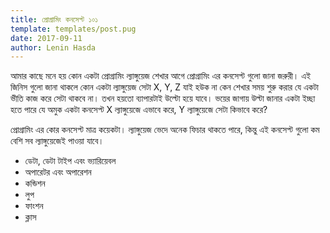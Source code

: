 ```yaml
---
title: প্রোগ্রামিং কনসেপ্ট ১০১ 
template: templates/post.pug
date: 2017-09-11
author: Lenin Hasda
---
```


আমার কাছে মনে হয় কোন একটা প্রোগ্রামিং ল্যাঙ্গুয়েজ শেখার আগে প্রোগ্রামিং এর কনসেপ্ট গুলো জানা জরুরী। এই জিনিস গুলো জানা থাকলে কোন একটা ল্যাঙ্গুয়েজ সেটা X, Y, Z যাই হউক না কেন শেখার সময় শুরু করার যে একটা ভীতি কাজ করে সেটা থাকবে না। তখন হয়তো ব্যাপারটাই উল্টো হয়ে যাবে। ভয়ের জাগায় উল্টা জানার একটা ইচ্ছা হতে পারে যে অমুক একটা কনসেপ্ট X ল্যাঙ্গুয়েজে এভাবে করে,  Y ল্যাঙ্গুয়েজে সেটা কিভাবে করে? 

প্রোগ্রামিং এর কোর কনসেপ্ট মাত্র কয়েকটা।  ল্যাঙ্গুয়েজ ভেদে অনেক ফিচার থাকতে পারে, কিন্তু এই কনসেপ্ট গুলো কম বেশি সব ল্যাঙ্গুয়েজেই পাওয়া  যাবে।

- ডেটা, ডেটা টাইপ এবং ভ্যারিয়েবল
- অপারেটর এবং অপারেশন
- কন্ডিশন
- লুপ
- ফাংশন 
- ক্লাস



